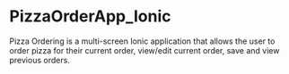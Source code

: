 # PizzaOrderApp_Ionic

Pizza Ordering is a multi-screen Ionic application that allows the user to order pizza for their current order, view/edit current order, save and view previous orders. 

